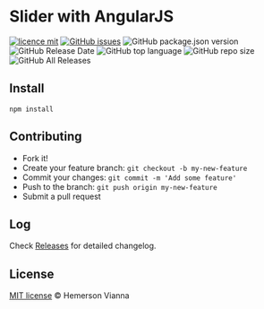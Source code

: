# Slider with AngularJS

[![licence mit](https://img.shields.io/badge/license-MIT-blue.svg?style=flat-square)](http://hemersonvianna.mit-license.org/)
[![GitHub issues](https://img.shields.io/github/issues/org-victorinox/resource-angularjs-slider.svg)](https://github.com/org-victorinox/resource-angularjs-slider/issues)
![GitHub package.json version](https://img.shields.io/github/package-json/v/org-victorinox/resource-angularjs-slider.svg)
![GitHub Release Date](https://img.shields.io/github/release-date/org-victorinox/resource-angularjs-slider.svg)
![GitHub top language](https://img.shields.io/github/languages/top/org-victorinox/resource-angularjs-slider.svg)
![GitHub repo size](https://img.shields.io/github/repo-size/org-victorinox/resource-angularjs-slider.svg)
![GitHub All Releases](https://img.shields.io/github/downloads/org-victorinox/resource-angularjs-slider/total.svg)

## Install

```
npm install
```

## Contributing

- Fork it!
- Create your feature branch: `git checkout -b my-new-feature`
- Commit your changes: `git commit -m 'Add some feature'`
- Push to the branch: `git push origin my-new-feature`
- Submit a pull request

## Log

Check [Releases](https://github.com/org-victorinox/resource-angularjs-slider/releases) for detailed changelog.

## License

[MIT license](http://hemersonvianna.mit-license.org/) © Hemerson Vianna
